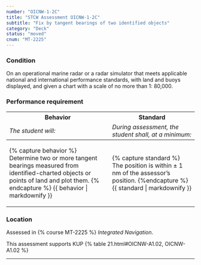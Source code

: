 ```yaml
---
number: "OICNW-1-2C"
title: "STCW Assessment OICNW-1-2C"
subtitle: "Fix by tangent bearings of two identified objects"
category: "Deck"
status: "moved"
cnum: "MT-2225"
---
```

### Condition

On an operational marine radar or a radar simulator that meets applicable national and international performance standards, with land and buoys displayed, and given a chart with a scale of no more than 1: 80,000.

### Performance requirement 

<table width='100%' class='Guidelines'>
 <thead>
 <tr>
     <th class='thirty'>Behavior</th>
     <th class='seventy'>Standard</th>
 </tr>
 <tr>
     <td><em>The student will:</em></td>
     <td><em>During assessment, the student shall, at a minimum:</em></td>
 </tr>
 </thead>
 <tbody>
 

<tr><td>

{% capture behavior %}
Determine two or more tangent bearings measured from identified-charted objects or points of land and plot them.
{% endcapture %}
{{ behavior | markdownify }}

</td><td>

{% capture standard %}
The position is within ± 1 nm of the assessor’s position.
{%endcapture %}
{{ standard | markdownify }}

</td></tr>



 </tbody>
 </table>

### Location

Assessed in  {% course  MT-2225 %}  *Integrated Navigation*.

This assessment supports KUP {% table 21.html#OICNW-A1.02, OICNW-A1.02 %}

***

